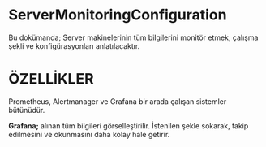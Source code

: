 # ServerMonitoringConfiguration
Bu dokümanda; Server makinelerinin tüm bilgilerini monitör etmek, çalışma şekli ve konfigürasyonları anlatılacaktır.
# ÖZELLİKLER
Prometheus, Alertmanager ve Grafana bir arada çalışan sistemler bütünüdür.

**Grafana;** alınan tüm bilgileri görselleştirilir. İstenilen şekle sokarak, takip edilmesini ve okunmasını daha kolay hale getirir.